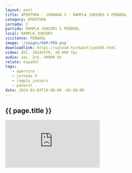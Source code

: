 ```yaml
---
layout: post
title: APERTURA · JORNADA 3 · RAMPLA JUNIORS X PEÑAROL
category: APERTURA
jornada: 3
partido: RAMPLA JUNIORS X PEÑAROL
local: RAMPLA JUNIORS
visitante: PEÑAROL
image: '/images/RAM-PEN.png'
downloadlink: https://uqload.to/4w2xt1jao565.html
video: AVC, 1024x576, 30.000 fps
audio: aac, 2ch, 48000 Hz
relato: español
tags:
   - apertura
   - jornada 3
   - rampla juniors
   - peñarol
date: 2024-03-03T19:00:00 -03:00:00
---
```


<div class="espacio kustom_culture">
  <h2>{{ page.title }}</h2>
</div>

<iframe  class="position-relative w-100 h-100 border-0" src="https://uqload.to/embed-4w2xt1jao565.html" frameborder=0 marginwidth=0 marginheight=0 scrolling=NO allowfullscreen></iframe>

<br>
